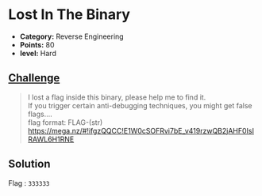 # Lost In The Binary

* **Category:** Reverse Engineering
* **Points:** 80
* **level:** Hard


## [Challenge](https://ctflearn.com/challenge/285)

> I lost a flag inside this binary, please help me to find it.  
> If you trigger certain anti-debugging   techniques, you might get false flags….  
> flag format: FLAG-(str)  https://mega.nz/#!ifgzQQCC!E1W0cSOFRvi7bE_v419rzwQB2jAHF0IsIRAWL6H1RNE  


## Solution




Flag : ```333333```

